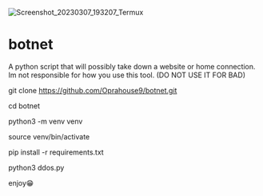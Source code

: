 ![Screenshot_20230307_193207_Termux](https://user-images.githubusercontent.com/116130475/223610890-aff7b4af-e95e-497e-841c-38780c24f3d3.jpg)
# botnet
A python script that will possibly take down a website or home connection. Im not responsible for how you use this tool. (DO NOT USE IT FOR BAD)


git clone https://github.com/Oprahouse9/botnet.git

cd botnet 

python3 -m venv venv

source venv/bin/activate 

pip install -r requirements.txt 

python3 ddos.py


enjoy😁

